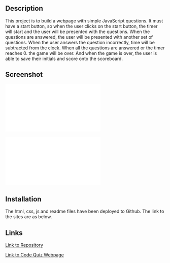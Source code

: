 # <Coding Quiz Challenge>

## Description

This project is to build a webpage with simple JavaScript questions. It must have a start button, so when the user clicks on the start button, the timer will start and the user will be presented with the questions. When the questions are answered, the user will be presented with another set of questions. When the user answers the question incorrectly, time will be subtracted from the clock. When all the questions are answered or the timer reaches 0. the game will be over. And when the game is over, the user is able to save their initials and score onto the scoreboard.

## Screenshot
![Quiz](./screenshot/quizpage.pdf)

![Quiz](./screenshot/highscore.pdf)

## Installation

The html, css, js and readme files have been deployed to Github. The link to the sites are as below.

## Links

[Link to Repository](https://elianelim.github.io/Challenge-4-Code-Quiz/)

[Link to Code Quiz Webpage](https://github.com/elianelim/Challenge-4-Code-Quiz.git)